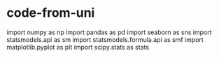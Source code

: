 # code-from-uni
import numpy as np
import pandas as pd
import seaborn as sns
import statsmodels.api as sm
import statsmodels.formula.api as smf
import matplotlib.pyplot as plt
import scipy.stats as stats
